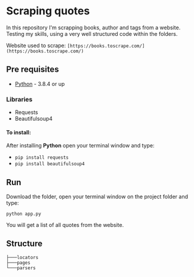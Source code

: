 # Scraping quotes

In this repository I'm scrapping books, author and tags from a website. Testing my skills, using a very well structured code within the folders.

Website used to scrape: `[https://books.toscrape.com/](https://books.toscrape.com/)`

## Pre requisites

 * [Python](https://www.python.org/downloads/) - 3.8.4 or up

 ### Libraries

 * Requests
 * Beautifulsoup4

  #### To install:
  After installing **Python** open your terminal window and type:
  - ```pip install requests```
  - ```pip install beautifulsoup4```


## Run

Download the folder, open your terminal window on the project folder and type:
```
python app.py
```

You will get a list of all quotes from the website.


## Structure

```
├───locators
├───pages
└───parsers
```

